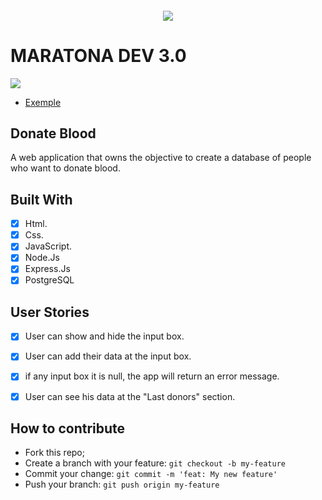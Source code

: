 <h4 align="center">
<img src="https://github.com/robertokbr/Donate-Blood/blob/master/public/logo.png" /><br>



# MARATONA DEV 3.0

<image src="https://github.com/robertokbr/Donate_Blood/blob/master/exemple/screen.png"/>

* [Exemple](https://github.com/robertokbr/Donate_Blood/tree/master/exemple)


## Donate Blood

A web application that owns the objective to create a database of people who want to donate blood.


## Built With

- [x] Html.
- [x] Css.
- [x] JavaScript.
- [x] Node.Js
- [x] Express.Js
- [x] PostgreSQL
 
## User Stories

- [x] User can show and hide the input box.
- [x] User can add their data at the input box.
- [x] if any input box it is null, the app will return an error message.
- [x] User can see his data at the "Last donors" section.


## How to contribute

- Fork this repo;
- Create a branch with your feature: `git checkout -b my-feature`
- Commit your change: `git commit -m 'feat: My new feature'`
- Push your branch: `git push origin my-feature`


